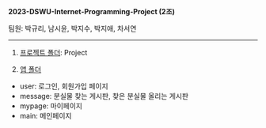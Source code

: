 **2023-DSWU-Internet-Programming-Project (2조)**

팀원: 박규리, 남시윤, 박지수, 박지애, 차서연


---

1. <u>프로젝트 폴더</u>: Project

2. <u>앱 폴더</u>
- user: 로그인, 회원가입 페이지
- message: 분실물 찾는 게시판, 찾은 분실물 올리는 게시판 
- mypage: 마이페이지
- main: 메인페이지
